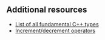 ## Additional resources

 - [List of all fundamental C++ types](https://en.cppreference.com/w/cpp/language/types)
 - [Increment/decrement operators](https://en.cppreference.com/w/cpp/language/operator_incdec)
